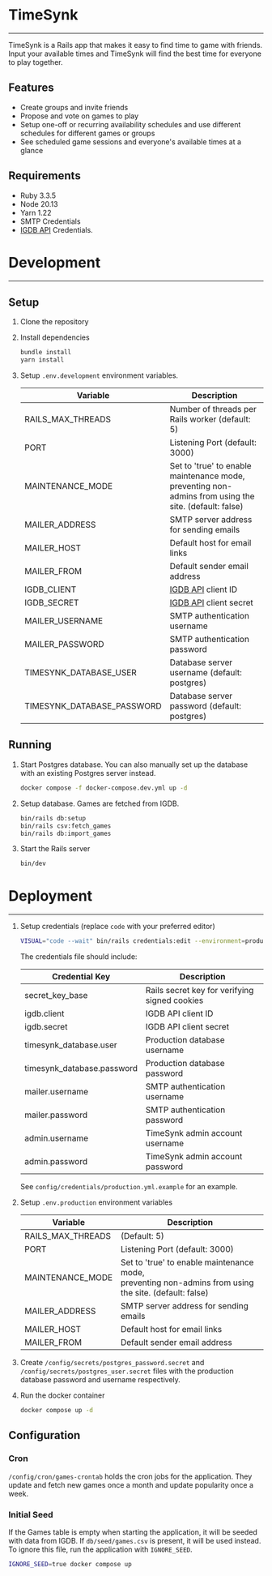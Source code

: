 # TimeSynk
<hr>
TimeSynk is a Rails app that makes it easy to find time to game with friends. 
Input your available times and TimeSynk will find the best time for everyone to play together.

## Features
- Create groups and invite friends
- Propose and vote on games to play 
- Setup one-off or recurring availability schedules and use different schedules for different games or groups
- See scheduled game sessions and everyone's available times at a glance

## Requirements
- Ruby 3.3.5
- Node 20.13
- Yarn 1.22
- SMTP Credentials
- [IGDB API](https://api-docs.igdb.com/#getting-started) Credentials.

# Development
<hr>

## Setup

1. Clone the repository

2. Install dependencies
   ```bash
   bundle install
   yarn install
   ```

3. Setup `.env.development` environment variables.

   | Variable                   | Description                                                                                                |
   |----------------------------|------------------------------------------------------------------------------------------------------------|
   | RAILS_MAX_THREADS          | Number of threads per Rails worker (default: 5)                                                            |
   | PORT                       | Listening Port (default: 3000)                                                                             |
   | MAINTENANCE_MODE           | Set to 'true' to enable maintenance mode, <br/>preventing non-admins from using the site. (default: false) |
   | MAILER_ADDRESS             | SMTP server address for sending emails                                                                     |
   | MAILER_HOST                | Default host for email links                                                                               |
   | MAILER_FROM                | Default sender email address                                                                               |
   | IGDB_CLIENT                | [IGDB API](https://api-docs.igdb.com/#getting-started) client ID                                           |
   | IGDB_SECRET                | [IGDB API](https://api-docs.igdb.com/#getting-started) client secret                                       |
   | MAILER_USERNAME            | SMTP authentication username                                                                               |
   | MAILER_PASSWORD            | SMTP authentication password                                                                               |
   | TIMESYNK_DATABASE_USER     | Database server username (default: postgres)                                                               |
   | TIMESYNK_DATABASE_PASSWORD | Database server password (default: postgres)                                                               |
   

## Running

1. Start Postgres database. You can also manually set up the database with an existing Postgres server instead.
   ```bash
   docker compose -f docker-compose.dev.yml up -d
   ```

2. Setup database. Games are fetched from IGDB.
   ```bash
   bin/rails db:setup
   bin/rails csv:fetch_games
   bin/rails db:import_games
   ```
3. Start the Rails server
   ```bash
   bin/dev
   ```

# Deployment
<hr>

1. Setup credentials (replace `code` with your preferred editor)
   ```bash
   VISUAL="code --wait" bin/rails credentials:edit --environment=production
   ```
   The credentials file should include:
   
   | Credential Key             | Description                                   |
   |----------------------------|-----------------------------------------------|
   | secret_key_base            | Rails secret key for verifying signed cookies |
   | igdb.client                | IGDB API client ID                            |
   | igdb.secret                | IGDB API client secret                        |
   | timesynk_database.user     | Production database username                  |
   | timesynk_database.password | Production database password                  |
   | mailer.username            | SMTP authentication username                  |
   | mailer.password            | SMTP authentication password                  |
   | admin.username             | TimeSynk admin account username               |
   | admin.password             | TimeSynk admin account password               |

   See `config/credentials/production.yml.example` for an example.


2. Setup `.env.production` environment variables

   | Variable          | Description                                                                                                |
   |-------------------|------------------------------------------------------------------------------------------------------------|
   | RAILS_MAX_THREADS | (Default: 5)                                                                                               |
   | PORT              | Listening Port (default: 3000)                                                                             |
   | MAINTENANCE_MODE  | Set to 'true' to enable maintenance mode, <br/>preventing non-admins from using the site. (default: false) |
   | MAILER_ADDRESS    | SMTP server address for sending emails                                                                     |
   | MAILER_HOST       | Default host for email links                                                                               |
   | MAILER_FROM       | Default sender email address                                                                               |


3. Create `/config/secrets/postgres_password.secret` and `/config/secrets/postgres_user.secret` files with the production database password and username respectively. 


4. Run the docker container
   ```bash
   docker compose up -d
   ```
   
## Configuration

### Cron
`/config/cron/games-crontab` holds the cron jobs for the application.
They update and fetch new games once a month and update popularity once a week.

### Initial Seed
If the Games table is empty when starting the application, it will be seeded with data from IGDB. 
If `db/seed/games.csv` is present, it will be used instead. To ignore this file, run the application with `IGNORE_SEED`.
```bash
IGNORE_SEED=true docker compose up 
```